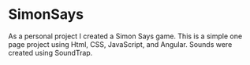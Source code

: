 # SimonSays
As a personal project I created a Simon Says game. This is a simple one page project using Html, CSS, JavaScript, and Angular.
Sounds were created using SoundTrap. 
